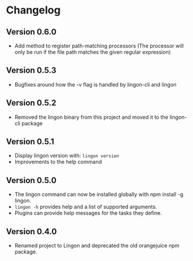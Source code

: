 # Changelog

## Version 0.6.0

* Add method to register path-matching processors (The processor will only be run if the file path matches the given regular expression)

## Version 0.5.3

* Bugfixes around how the -v flag is handled by lingon-cli and lingon

## Version 0.5.2

* Removed the lingon binary from this project and moved it to the lingon-cli package

## Version 0.5.1

* Display lingon version with: `lingon version`
* Improvements to the help command

## Version 0.5.0

* The lingon command can now be installed globally with npm install -g lingon.
* `lingon -h` provides help and a list of supported arguments.
* Plugins can provide help messages for the tasks they define.

## Version 0.4.0

* Renamed project to Lingon and deprecated the old orangejuice npm package.
